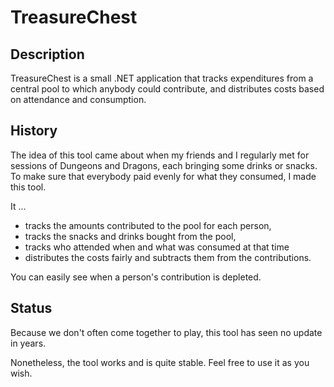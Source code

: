 # TreasureChest
## Description
TreasureChest is a small .NET application that tracks expenditures from a central pool to which anybody could contribute, and
distributes costs based on attendance and consumption.

## History
The idea of this tool came about when my friends and I regularly met for sessions of Dungeons and Dragons,
each bringing some drinks or snacks. To make sure that everybody paid evenly for what they consumed, I made this tool.

It ...
* tracks the amounts contributed to the pool for each person,
* tracks the snacks and drinks bought from the pool,
* tracks who attended when and what was consumed at that time
* distributes the costs fairly and subtracts them from the contributions.

You can easily see when a person's contribution is depleted.

## Status
Because we don't often come together to play, this tool has seen no update in years.

Nonetheless, the tool works and is quite stable. Feel free to use it as you wish.
